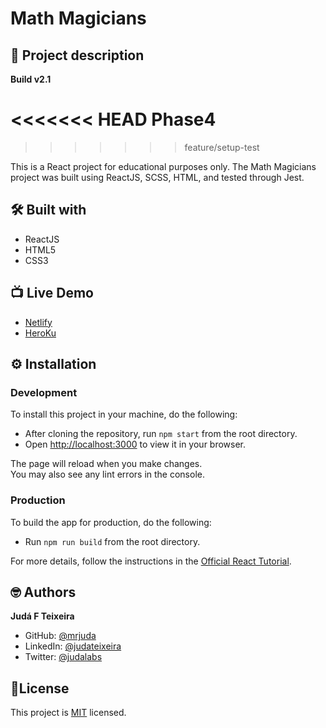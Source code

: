 # Math Magicians
## 📑 Project description
**Build v2.1**

<<<<<<< HEAD
Phase4
=======
>>>>>>> feature/setup-test

This is a React project for educational purposes only.
The Math Magicians project was built using ReactJS, SCSS, HTML, and tested through Jest.


## 🛠 Built with
- ReactJS
- HTML5
- CSS3

## 📺 Live Demo
- [Netlify](https://cerulean-biscuit-79bf82.netlify.app/)
- [HeroKu](https://afternoon-beyond-77616.herokuapp.com/)

## ⚙️ Installation

### Development
To install this project in your machine, do the following:
- After cloning the repository, run `npm start` from the root directory.
- Open [http://localhost:3000](http://localhost:3000) to view it in your browser.

The page will reload when you make changes.\
You may also see any lint errors in the console.

### Production
To build the app for production, do the following:
- Run `npm run build` from the root directory.

For more details, follow the instructions in the [Official React Tutorial](https://create-react-app.dev/docs/deployment/).

## 🤓 Authors
**Judá F Teixeira**
- GitHub: [@mrjuda](https://github.com/mrjuda "Judá Teixeira's GitHub profile")
- LinkedIn: [@judateixeira](https://www.linkedin.com/in/judateixeira "Judá Teixeira's Linkedin profile")
- Twitter: [@judalabs](https://twitter.com/judalabs "Judá Teixeira's Twitter profile")

## 📝License
This project is [MIT](https://github.com/mrjuda/mathmg/blob/main/LICENSE) licensed.
